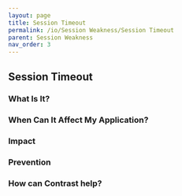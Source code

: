 ```yaml
---
layout: page
title: Session Timeout
permalink: /io/Session Weakness/Session Timeout
parent: Session Weakness
nav_order: 3
---
```


## Session Timeout

### What Is It?





### When Can It Affect My Application?





### Impact

### Prevention


### How can Contrast help?